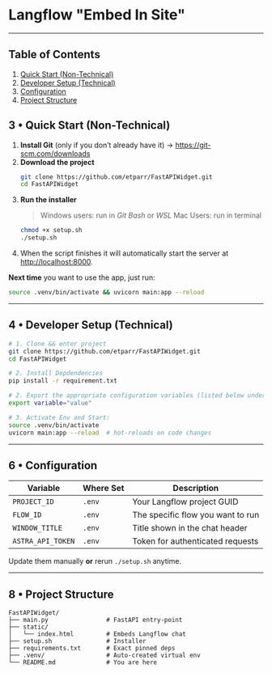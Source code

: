 # Langflow "Embed In Site"

---

## Table of Contents
1. [Quick Start (Non-Technical)](#quick-start)
2. [Developer Setup (Technical)](#developer-setup)
3. [Configuration](#configuration)
4. [Project Structure](#project-structure)



## 3 • Quick Start (Non-Technical)

1. **Install Git** (only if you don’t already have it) → <https://git-scm.com/downloads>
2. **Download the project**
   ```bash
   git clone https://github.com/etparr/FastAPIWidget.git
   cd FastAPIWidget
   ```
3. **Run the installer**  
   > Windows users: run in *Git Bash* or *WSL*
   > Mac Users: run in terminal
   ```bash
   chmod +x setup.sh
   ./setup.sh
   ```
4. When the script finishes it will automatically start the server at <http://localhost:8000>. 

**Next time** you want to use the app, just run:
```bash
source .venv/bin/activate && uvicorn main:app --reload
```

---
<a name="developer-setup"></a>

## 4 • Developer Setup (Technical)
```bash
# 1. Clone && enter project
git clone https://github.com/etparr/FastAPIWidget.git
cd FastAPIWidget

# 2. Install Depdendencies
pip install -r requirement.txt

# 2. Export the appropriate configuration variables (listed below under configuration)
export variable="value"

# 3. Activate Env and Start:
source .venv/bin/activate
uvicorn main:app --reload  # hot-reloads on code changes
```

---
<a name="configuration"></a>

## 6 • Configuration
| Variable | Where Set | Description |
|----------|-----------|-------------|
| `PROJECT_ID` | `.env`  | Your Langflow project GUID |
| `FLOW_ID`    | `.env`| The specific flow you want to run |
| `WINDOW_TITLE` | `.env` | Title shown in the chat header |
| `ASTRA_API_TOKEN` | `.env` | Token for authenticated requests |

Update them manually **or** rerun `./setup.sh` anytime.


---
<a name="project-structure"></a>

## 8 • Project Structure
```text
FastAPIWidget/
├── main.py                # FastAPI entry-point
├── static/
│   └── index.html         # Embeds Langflow chat
├── setup.sh               # Installer
├── requirements.txt       # Exact pinned deps
├── .venv/                 # Auto-created virtual env
└── README.md              # You are here
```
